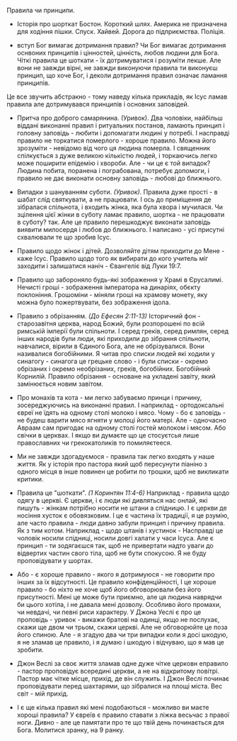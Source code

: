 Правила чи принципи.

- Історія про шорткат
  Бостон. Короткий шлях. Америка не призначена для ходіння пішки. Спуск. Хайвей. Дорога до підприємства. Поліція. 

- вступ
  Бог вимагає дотримання правил? Чи Бог вимагає дотримання оснвоних принципів і цінностей, цінність, любов людини для Бога. Чіткі правила це шоткати - їх дотримуватися і розуміти лекше. Але вони не завжди вірні, не завжди виконуючи правила ти виконуєш принцип, що хоче Бог, і деколи дотримання правил означає ламання принципів. 

Це все звучить абстракно - тому наведу кілька прикладів, як Ісус ламав правила але дотримувався принципів і основних заповідей.

- Притча про доброго самарянина. (Уривок). Два чоловіки, найбільш віддані виконанні правил і ритуальних постанов, ламають принцип і головну заповідь - любити і допомагати людині у потребі. І насправді правило не торкатися померлого -  хороше правило. Можна його зрозуміти - невідомо від чого ця людина померла. І священник спілкується з дуже великою кількістю людей, і торкаючись легко може поширити епідемію і хвороби. Але - чи це є той випадок? Людина побита, поранена і пограбована, потребує допомоги, і правило не дає виконати основну заповідь - любові до ближнього.

- Випадки з шануванням суботи. *(Уривок)*. Правила дуже прості - в шабат слід святкувати, а не працювати. І ось до приміщення де зібралася спільнота, і входить жінка, яка була хвора і мучилася. Чи зцілення цієї жінки в суботу ламає правило, шортка - не працювати в суботу? так. Але це правило перешкоджує виконати заповідь виявити милосердя і любов до ближнього. І написано - усі присутні схвалювали те що зробив Ісус. 

- Правило щодо жінок і дітей. Дозволяйте дітям приходити до Мене - каже Ісус. Правило щодо того як вибирати до кого учитель міг заходити і залишатися наніч - Євангеліє від Луки 19:7. 

- Правило що забороняло будь-які зображення у Храмі в Єрусалимі. Нечисті гроші - зображення імператора на динаріях, обєкту поклоніння. Грошоміни - міняли гроші на храмову монету, яку можна було пожертвувати, без зображення ідола. 

- Правило з обрізанням. *(До Ефесян 2:11-13)* Історичний фон - старозавітня церква, народ Божий, були розпорошені по всій римській імперії були спільноти. І серед греків, серед римлян, серед інших народів були люди, які приходили до зібрання спільноти, навчалися, вірили в Єдиного Бога, але не обрізувалися. Вони називалися богобійними. Я читав про списки людей які ходили у синагогу - синагога це грецьке слово - і були списки - окремо обрізаних і окремо необрізаних, греків, богобійних. Богобійний Корнилій. Правило обрізання - основане на укладені завіту, який замінюється новим завітом. 

- Про монахів та кота - ми легко забуваємо принци і причину, зосереджуючись на виконанні правил. І наприклад - ортодоксальні євреї не їдять на одному столі молоко і мясо. Чому - бо є заповідь - не будеш варити мясо ягняти у молоці його матері. Але - одночасно Авраам сам пригодає на одному столі гостей молоком і мясом. Або свічки в церквах. І якщо ви думаєте що це стосуєтсья лише православних чи грекокатоликів то помиляєтееся. 
  
- Ми не завжди здогадуємося - правила так легко входять у наше життя. Як у історія про пастора який щоб пересунути піаніно з одного місця в інше повинен це робити по трошки, щоб не викликати критики. 

- Правила це "шоткати". *(1 Коринтян 11:4-6)* Наприклад - правила щодо одягу в церкві. Є церкви, і є люди які дивляться нас онлай, які пишуть - жінкам потрібно носити не штани а спідницю. І є церкви де носіння хусток є обовязковим. І це є частина їх традиції, я це рзумію, але часто правила - люди давно забули принцип і причину правила. Як з тим котом. Наприклад - щодо штанів і хустинок - Насправді це чоловік носили спідниці, носили довгі халати у часи Ісуса. Але є принцип - ти зодягаєшся так, щоб не привертати надто уваги до відвертих частин свого тіла, щоб не бути спокусою. Я не буду проповідувати у шортах. 

- Або - є хороше правило - якого я дотримуюся - не говорити про інших за їх відсутності. Це правило конфіденційності, І це хороше правило - бо ніхто не хоче щоб його обговорювали без його присутності. Мені це може бути приємно, але ця людина наврядчи би цього хотіла, і не давала мені дозволу. Особливо його промахи, чи невдачі, чи певні риси характеру. У Джона Уеслі є про це проповідь - уривок - викажи братові на одинці, якщо не послухає, скажи ще двом чи трьом, скажи церкві. Але не обговорюйте це поза його спиною. Але - я згадую два чи три випадки коли я досі шкодую, я не зламав це правило, і я думаю і шкодую і відчуваю, що я мав це зробити. 

- Джон Веслі за своє життя зламав одне дуже чітке церковн еправило - пастор проповідує всередині церкви, а не на відкритому повітрі. Пастор має чітке місце, прихід, де він служить. І Джон Веслі починає проповідувати перед шахтарями, що зібралися на площі міста. Вес світ - мій прихід. 

- І є ще кілька правил які мені подобаються - можливо ви маєте хороші правила? У євреїв є правило ставати з ліжка весьчас з правої ноги. Дивно - але це памятати про те що твій день починається для Бога. Молитися зранку, на 9 ранку. 
